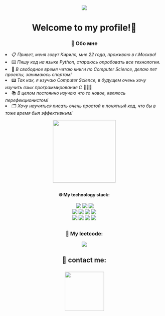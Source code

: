 



<div id="header" align="center">
  <a href="https://github.com/belskirill"> <img src="https://i.imgur.com/kJwQe0o.png"/></a>
</div>






<div id="badges" align="center">
<h1>Welcome to my profile!👋</h1>
</div>



<div align="center">
  <h3>
📖 Обо мне
  </h3>
  </div>
<p>

<li>📋  <i>Привет, меня зовут Кирилл, мне 22 года, проживаю в г.Москва!</i><br/>
<li>⌨️  <i>Пишу код на языке Python, стараюсь опробовать все технологии.</i><br/>
<li>📔  <i>В свободное время читаю книги по Computer Science, делаю пет проекты, занимаюсь спортом!</i><br/>
<li>📟  <i>Так как, я изучаю Computer Science, в будущем очень хочу изучить язык программирования C</i> 👨🏻‍💻<br/>
<li>📚  <i>В целом постоянно изучаю что то новое, являюсь перефекционистом! </i><br/>
<li>🗂  <i>Хочу научиться писать очень простой и понятный код, что бы в тоже время был эффективным!</i> 

</p>










<div id="header" align="center">
  
  <a href="https://github.com/belskirill"> <img src="https://i.giphy.com/media/v1.Y2lkPTc5MGI3NjExOGluYnQwMXczN2M2ZXpwcnhxMDliYTlxcHVvbHR1d3UycWFybGV2aiZlcD12MV9pbnRlcm5hbF9naWZfYnlfaWQmY3Q9cw/fvx95jkua5th3YeThr/giphy.gif" width="200"/></a>
</div>

<h2></h2>





<div id="badges" align="center" > 
  <h4>
    🌐  My technology stack:
  </h4>
  <a href="https://docs.python.org/3.13/"><img src="https://img.shields.io/badge/Python-gray?logo=python&logoColor=white&labelColor=3776AB" alt=""></a>
  <a href="https://www.postgresql.org/docs/"><img src="https://img.shields.io/badge/Postgresql-gray?style=flat&logo=postgresql&logoColor=white&logoSize=100&labelColor=3a6c94"></a>
  <a href="https://git-scm.com/doc"><img src="https://img.shields.io/badge/Git-gray?style=flat&logo=git&logoColor=white&logoSize=100&labelColor=f1563b"></a>
  <a href="https://fastapi.tiangolo.com/"><img src="https://img.shields.io/badge/FastApi-gray?style=flat&logo=fastapi&logoColor=white&logoSize=100&labelColor=1b9a8e"></a>

  <br/> 
  <a href="https://docs.sqlalchemy.org/en/20/"><img src="https://img.shields.io/badge/sqlalchemy-gray?style=flat&logo=sqlalchemy&logoColor=white&logoSize=100&labelColor=cc302e"></a>
  <a href="https://docs.sqlalchemy.org/en/20/"><img src="https://img.shields.io/badge/celery-gray?style=flat&logo=Celery&logoColor=white&labelColor=%2337814A"></a>
  <a href="https://docs.docker.com/"><img src="https://img.shields.io/badge/redis-gray?style=flat&logo=Redis&logoColor=white&labelColor=%23FF4438"></a>
  <a href="https://docs.docker.com/"><img src="https://img.shields.io/badge/Docker-gray?style=flat&logo=docker&logoColor=white&logoSize=100&labelColor=2668ee"></a>
  
  <br/> 
  <a href="https://swagger.io/docs/"><img src="https://img.shields.io/badge/Swagger-gray?style=flat&logo=swagger&logoColor=white&labelColor=%2385EA2D"></a>
  <a href="https://learning.postman.com/docs/introduction/overview/"><img src="https://img.shields.io/badge/Postman-gray?style=flat&logo=postman&logoColor=white&labelColor=%23FF6C37"></a>
  <a href="https://confluence.atlassian.com/jira"><img src="https://img.shields.io/badge/Jira-gray?style=flat&logo=jira&logoColor=white&logoSize=100&labelColor=%230052CC"></a>
  <a href="https://confluence.atlassian.com/alldoc/confluence-documentation-directory-12877996.html"><img src="https://img.shields.io/badge/Confluence-gray?style=flat&logo=confluence&logoColor=white&logoSize=100&labelColor=%23172B4D" ></a>

</div>

 <h2></h2>

<div align="center">
  <h3>🧩  My leetcode:</h3>
<a href="https://leetcode.com/u/belskirill"><img src="https://leetcard.jacoblin.cool/belskirill?theme=catppuccinMocha&border=0&radius=20_Script" ></a>
</div>

  <h2></h2>

<div id="badges" align="center">
  <h2>
📩  contact me:<br/> 
    <br/> 
<a href="https://t.me/belskirill"><img src="https://img.shields.io/badge/Telegram-%2326A5E4?style=flat-square&logo=telegram&logoColor=white&labelColor=%2326A5E4" width="125" target="_blank"/></a>
     <br/> 
</h2>
</div>


